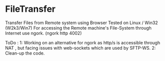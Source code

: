 # FileTransfer
Transfer Files from Remote system using Browser 
Tested on Linux / Win32 (W2k3/Win7)
For accessing the Remote machine's File-System through Internet use ngork. (ngork http 4002)

ToDo :
1: Working on an alternative for ngork as http/s is accessible through NAT , but facing issues with web-sockets which are used by SFTP-WS.
2: Clean-up the code.
